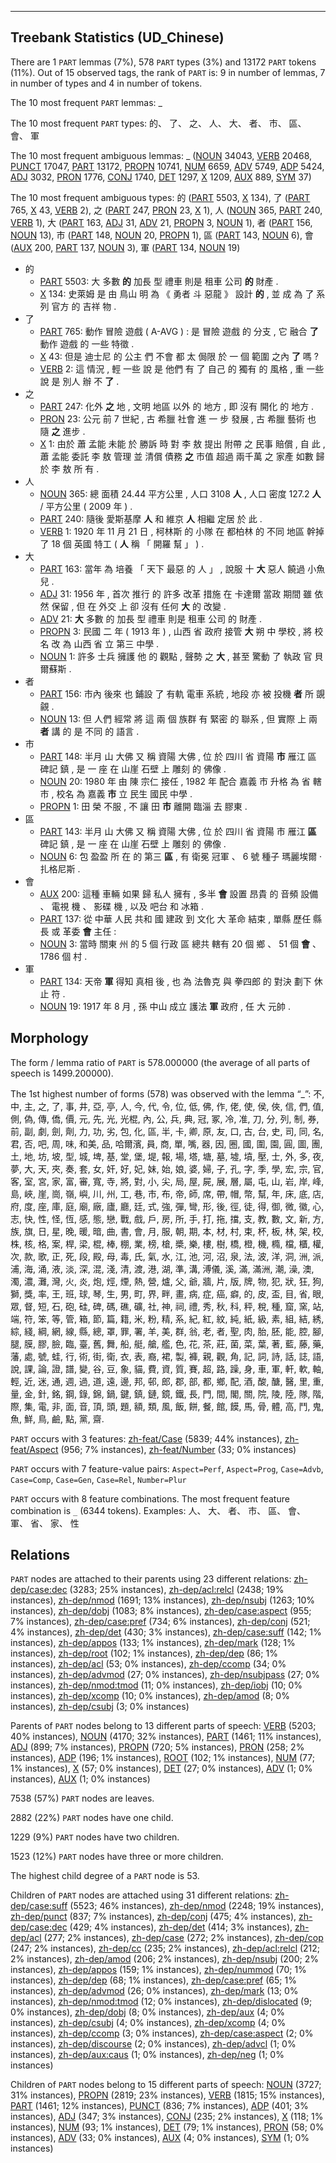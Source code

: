 

--------------------------------------------------------------------------------

## Treebank Statistics (UD_Chinese)

There are 1 `PART` lemmas (7%), 578 `PART` types (3%) and 13172 `PART` tokens (11%).
Out of 15 observed tags, the rank of `PART` is: 9 in number of lemmas, 7 in number of types and 4 in number of tokens.

The 10 most frequent `PART` lemmas: _

The 10 most frequent `PART` types:  的、 了、 之、 人、 大、 者、 市、 區、 會、 軍

The 10 most frequent ambiguous lemmas: _ ([NOUN]() 34043, [VERB]() 20468, [PUNCT]() 17047, [PART]() 13172, [PROPN]() 10741, [NUM]() 6659, [ADV]() 5749, [ADP]() 5424, [ADJ]() 3032, [PRON]() 1776, [CONJ]() 1740, [DET]() 1297, [X]() 1209, [AUX]() 889, [SYM]() 37)

The 10 most frequent ambiguous types:  的 ([PART]() 5503, [X]() 134), 了 ([PART]() 765, [X]() 43, [VERB]() 2), 之 ([PART]() 247, [PRON]() 23, [X]() 1), 人 ([NOUN]() 365, [PART]() 240, [VERB]() 1), 大 ([PART]() 163, [ADJ]() 31, [ADV]() 21, [PROPN]() 3, [NOUN]() 1), 者 ([PART]() 156, [NOUN]() 13), 市 ([PART]() 148, [NOUN]() 20, [PROPN]() 1), 區 ([PART]() 143, [NOUN]() 6), 會 ([AUX]() 200, [PART]() 137, [NOUN]() 3), 軍 ([PART]() 134, [NOUN]() 19)


* 的
  * [PART]() 5503: 大 多數 <b>的</b> 加長 型 禮車 則是 租車 公司 <b>的</b> 財產 .
  * [X]() 134: 史萊姆 是 由 鳥山 明 為 《 勇者 斗 惡龍 》 設計 <b>的</b> , 並 成 為 了 系列 官方 的 吉祥 物 .
* 了
  * [PART]() 765: 動作 冒險 遊戲 ( A-AVG ) : 是 冒險 遊戲 的 分支 , 它 融合 <b>了</b> 動作 遊戲 的 一些 特徵 .
  * [X]() 43: 但是 迪士尼 的 公主 們 不會 都 太 侷限 於 一 個 範圍 之內 <b>了</b> 嗎 ?
  * [VERB]() 2: 這 情況 , 輕 一些 說 是 他們 有 了 自己 的 獨有 的 風格 , 重 一些 說 是 別人 辦 不 <b>了</b> .
* 之
  * [PART]() 247: 化外 <b>之</b> 地 , 文明 地區 以外 的 地方 , 即 沒有 開化 的 地方 .
  * [PRON]() 23: 公元 前 7 世紀 , 古 希臘 社會 進 一 步 發展 , 古 希臘 藝術 也 隨 <b>之</b> 進步 .
  * [X]() 1: 由於 蕭 孟能 未能 於 勝訴 時 對 李 敖 提出 附帶 之 民事 賠償 , 自 此 , 蕭 孟能 委託 李 敖 管理 並 清償 債務 <b>之</b> 市值 超過 兩千萬 之 家產 如數 歸 於 李 敖 所 有 .
* 人
  * [NOUN]() 365: 總 面積 24.44 平方公里 , 人口 3108 <b>人</b> , 人口 密度 127.2 <b>人</b> / 平方公里 ( 2009 年 ) .
  * [PART]() 240: 隨後 愛斯基摩 <b>人</b> 和 維京 <b>人</b> 相繼 定居 於 此 .
  * [VERB]() 1: 1920 年 11 月 21 日 , 柯林斯 的 小隊 在 都柏林 的 不同 地區 幹掉 了 18 個 英國 特工 ( <b>人</b> 稱 「 開羅 幫 」 ) .
* 大
  * [PART]() 163: 當年 為 培養 「 天下 最惡 的 人 」 , 說服 十 <b>大</b> 惡人 饒過 小魚兒 .
  * [ADJ]() 31: 1956 年 , 首次 推行 的 許多 改革 措施 在 卡達爾 當政 期間 雖 依然 保留 , 但 在 外交 上 卻 沒有 任何 <b>大</b> 的 改變 .
  * [ADV]() 21: <b>大</b> 多數 的 加長 型 禮車 則是 租車 公司 的 財產 .
  * [PROPN]() 3: 民國 二 年 ( 1913 年 ) , 山西 省 政府 接管 <b>大</b> 朔 中 學校 , 將 校名 改 為 山西 省 立 第三 中學 .
  * [NOUN]() 1: 許多 士兵 擁護 他 的 觀點 , 聲勢 之 <b>大</b> , 甚至 驚動 了 執政 官 貝爾蘇斯 .
* 者
  * [PART]() 156: 市內 後來 也 鋪設 了 有軌 電車 系統 , 地段 亦 被 投機 <b>者</b> 所 覬覦 .
  * [NOUN]() 13: 但 人們 經常 將 這 兩 個 族群 有 緊密 的 聯系 , 但 實際 上 兩 <b>者</b> 講 的 是 不同 的 語言 .
* 市
  * [PART]() 148: 半月 山 大佛 又 稱 資陽 大佛 , 位 於 四川 省 資陽 <b>市</b> 雁江 區 碑記 鎮 , 是 一 座 在 山崖 石壁 上 雕刻 的 佛像 .
  * [NOUN]() 20: 1980 年 由 陳 宗仁 接任 , 1982 年 配合 嘉義 市 升格 為 省 轄 市 , 校名 為 嘉義 <b>市</b> 立 民生 國民 中學 .
  * [PROPN]() 1: 田 榮 不服 , 不 讓 田 <b>市</b> 離開 臨淄 去 膠東 .
* 區
  * [PART]() 143: 半月 山 大佛 又 稱 資陽 大佛 , 位 於 四川 省 資陽 市 雁江 <b>區</b> 碑記 鎮 , 是 一 座 在 山崖 石壁 上 雕刻 的 佛像 .
  * [NOUN]() 6: 包 盈盈 所 在 的 第三 <b>區</b> , 有 衛冕 冠軍 、 6 號 種子 瑪麗埃爾 · 扎格尼斯 .
* 會
  * [AUX]() 200: 這種 車輛 如果 歸 私人 擁有 , 多半 <b>會</b> 設置 昂貴 的 音頻 設備 、 電視 機 、 影碟 機 , 以及 吧台 和 冰箱 .
  * [PART]() 137: 從 中華 人民 共和 國 建政 到 文化 大 革命 結束 , 單縣 歷任 縣長 或 革委 <b>會</b> 主任 :
  * [NOUN]() 3: 當時 關東 州 的 5 個 行政 區 總共 轄有 20 個 鄉 、 51 個 <b>會</b> 、 1786 個 村 .
* 軍
  * [PART]() 134: 天帝 <b>軍</b> 得知 真相 後 , 也 為 法魯克 與 拳四郎 的 對決 劃下 休止 符 .
  * [NOUN]() 19: 1917 年 8 月 , 孫 中山 成立 護法 <b>軍</b> 政府 , 任 大 元帥 .

## Morphology

The form / lemma ratio of `PART` is 578.000000 (the average of all parts of speech is 1499.200000).

The 1st highest number of forms (578) was observed with the lemma “_”: 不, 中, 主, 之, 了, 事, 井, 亞, 亭, 人, 今, 代, 令, 位, 低, 佛, 作, 佬, 使, 侯, 俠, 信, 們, 值, 側, 偽, 傳, 僑, 價, 元, 先, 光, 光棍, 內, 公, 兵, 典, 冠, 冢, 冷, 准, 刀, 分, 列, 制, 券, 前, 副, 劇, 劍, 劑, 力, 功, 劣, 包, 化, 區, 半, 卡, 卿, 原, 友, 口, 古, 台, 史, 司, 同, 名, 君, 否, 吧, 周, 味, 和美, 品, 哈爾濱, 員, 商, 單, 嘴, 器, 因, 圈, 國, 圍, 園, 圓, 圖, 團, 土, 地, 坊, 坡, 型, 城, 埤, 基, 堂, 堡, 堤, 報, 場, 塔, 塘, 墓, 墟, 墳, 壓, 士, 外, 多, 夜, 夢, 大, 天, 夾, 奏, 套, 女, 奸, 好, 妃, 妹, 始, 娘, 婆, 婦, 子, 孔, 字, 季, 學, 宏, 宗, 官, 客, 室, 宮, 家, 富, 審, 寬, 寺, 將, 對, 小, 尖, 局, 屋, 屍, 展, 層, 屬, 屯, 山, 岩, 岸, 峰, 島, 峽, 崖, 崗, 嶺, 嶼, 川, 州, 工, 巷, 市, 布, 帝, 師, 席, 帶, 帽, 幣, 幫, 年, 床, 底, 店, 府, 度, 座, 庫, 庭, 廟, 廠, 廬, 廳, 廷, 式, 強, 彈, 彎, 形, 後, 徑, 徒, 得, 御, 微, 徽, 心, 志, 快, 性, 怪, 恆, 感, 態, 戀, 戰, 戲, 戶, 房, 所, 手, 打, 拖, 擋, 支, 教, 數, 文, 新, 方, 族, 旗, 日, 星, 晚, 暖, 暗, 曲, 書, 會, 月, 服, 朝, 期, 本, 材, 村, 束, 杯, 板, 林, 架, 校, 株, 核, 格, 案, 桿, 梁, 棍, 棒, 棚, 業, 榜, 槍, 槳, 樂, 樓, 樹, 橋, 橙, 機, 橢, 檔, 櫃, 權, 次, 款, 歌, 正, 死, 段, 殿, 母, 毒, 氏, 氣, 水, 江, 池, 河, 沼, 泉, 法, 波, 洋, 洞, 洲, 派, 浦, 海, 涌, 液, 淡, 深, 混, 淺, 清, 渡, 港, 湖, 準, 溝, 溥儀, 溪, 滿, 滿洲, 潮, 澡, 澳, 濁, 濃, 灘, 灣, 火, 炎, 炮, 烴, 煙, 熱, 營, 爐, 父, 爺, 牆, 片, 版, 牌, 物, 犯, 狀, 狂, 狗, 獅, 獎, 率, 王, 班, 球, 琴, 生, 男, 町, 界, 畔, 畫, 病, 症, 癌, 癖, 的, 皮, 盃, 目, 省, 眼, 眾, 督, 短, 石, 砲, 硅, 碑, 碼, 礁, 礦, 社, 神, 祠, 禮, 秀, 秋, 科, 秤, 稅, 種, 窟, 窯, 站, 端, 符, 笨, 等, 管, 箱, 節, 篇, 籍, 米, 粉, 精, 系, 紀, 紅, 紋, 純, 紙, 級, 素, 組, 結, 綉, 綜, 綫, 綱, 網, 線, 縣, 總, 罩, 罪, 署, 羊, 美, 群, 翁, 老, 者, 聖, 肉, 胎, 胚, 能, 腔, 腳, 腿, 膜, 膠, 臉, 臨, 臺, 舊, 舞, 船, 艇, 艙, 艦, 色, 花, 茶, 莊, 菌, 菜, 葉, 著, 藍, 藤, 藥, 藩, 處, 號, 蛙, 行, 術, 街, 衛, 衣, 表, 裔, 裙, 製, 褲, 親, 觀, 角, 記, 詞, 詩, 話, 誌, 語, 說, 課, 論, 證, 譜, 變, 谷, 豆, 象, 貓, 費, 資, 質, 賽, 超, 路, 躁, 身, 車, 軍, 軒, 軟, 軸, 輕, 近, 迷, 通, 週, 過, 道, 遠, 邊, 邦, 邨, 郎, 郡, 部, 都, 鄉, 配, 酒, 酸, 醣, 醫, 里, 重, 量, 金, 針, 銘, 鋼, 錄, 錦, 鍋, 鍵, 鎮, 鏈, 鏡, 鐵, 長, 門, 間, 閣, 關, 院, 陵, 陸, 隊, 階, 際, 集, 電, 非, 面, 音, 頂, 頭, 題, 額, 類, 風, 飯, 餅, 餐, 館, 饃, 馬, 骨, 體, 高, 鬥, 鬼, 魚, 鮮, 鳥, 鹼, 點, 黨, 齋.

`PART` occurs with 3 features: [zh-feat/Case]() (5839; 44% instances), [zh-feat/Aspect]() (956; 7% instances), [zh-feat/Number]() (33; 0% instances)

`PART` occurs with 7 feature-value pairs: `Aspect=Perf`, `Aspect=Prog`, `Case=Advb`, `Case=Comp`, `Case=Gen`, `Case=Rel`, `Number=Plur`

`PART` occurs with 8 feature combinations.
The most frequent feature combination is `_` (6344 tokens).
Examples: 人、 大、 者、 市、 區、 會、 軍、 省、 家、 性


## Relations

`PART` nodes are attached to their parents using 23 different relations: [zh-dep/case:dec]() (3283; 25% instances), [zh-dep/acl:relcl]() (2438; 19% instances), [zh-dep/nmod]() (1691; 13% instances), [zh-dep/nsubj]() (1263; 10% instances), [zh-dep/dobj]() (1083; 8% instances), [zh-dep/case:aspect]() (955; 7% instances), [zh-dep/case:pref]() (734; 6% instances), [zh-dep/conj]() (521; 4% instances), [zh-dep/det]() (430; 3% instances), [zh-dep/case:suff]() (142; 1% instances), [zh-dep/appos]() (133; 1% instances), [zh-dep/mark]() (128; 1% instances), [zh-dep/root]() (102; 1% instances), [zh-dep/dep]() (86; 1% instances), [zh-dep/acl]() (53; 0% instances), [zh-dep/ccomp]() (34; 0% instances), [zh-dep/advmod]() (27; 0% instances), [zh-dep/nsubjpass]() (27; 0% instances), [zh-dep/nmod:tmod]() (11; 0% instances), [zh-dep/iobj]() (10; 0% instances), [zh-dep/xcomp]() (10; 0% instances), [zh-dep/amod]() (8; 0% instances), [zh-dep/csubj]() (3; 0% instances)

Parents of `PART` nodes belong to 13 different parts of speech: [VERB]() (5203; 40% instances), [NOUN]() (4170; 32% instances), [PART]() (1461; 11% instances), [ADJ]() (899; 7% instances), [PROPN]() (720; 5% instances), [PRON]() (258; 2% instances), [ADP]() (196; 1% instances), [ROOT]() (102; 1% instances), [NUM]() (77; 1% instances), [X]() (57; 0% instances), [DET]() (27; 0% instances), [ADV]() (1; 0% instances), [AUX]() (1; 0% instances)

7538 (57%) `PART` nodes are leaves.

2882 (22%) `PART` nodes have one child.

1229 (9%) `PART` nodes have two children.

1523 (12%) `PART` nodes have three or more children.

The highest child degree of a `PART` node is 53.

Children of `PART` nodes are attached using 31 different relations: [zh-dep/case:suff]() (5523; 46% instances), [zh-dep/nmod]() (2248; 19% instances), [zh-dep/punct]() (837; 7% instances), [zh-dep/conj]() (475; 4% instances), [zh-dep/case:dec]() (429; 4% instances), [zh-dep/det]() (414; 3% instances), [zh-dep/acl]() (277; 2% instances), [zh-dep/case]() (272; 2% instances), [zh-dep/cop]() (247; 2% instances), [zh-dep/cc]() (235; 2% instances), [zh-dep/acl:relcl]() (212; 2% instances), [zh-dep/amod]() (206; 2% instances), [zh-dep/nsubj]() (200; 2% instances), [zh-dep/appos]() (159; 1% instances), [zh-dep/nummod]() (70; 1% instances), [zh-dep/dep]() (68; 1% instances), [zh-dep/case:pref]() (65; 1% instances), [zh-dep/advmod]() (26; 0% instances), [zh-dep/mark]() (13; 0% instances), [zh-dep/nmod:tmod]() (12; 0% instances), [zh-dep/dislocated]() (9; 0% instances), [zh-dep/dobj]() (8; 0% instances), [zh-dep/aux]() (4; 0% instances), [zh-dep/csubj]() (4; 0% instances), [zh-dep/xcomp]() (4; 0% instances), [zh-dep/ccomp]() (3; 0% instances), [zh-dep/case:aspect]() (2; 0% instances), [zh-dep/discourse]() (2; 0% instances), [zh-dep/advcl]() (1; 0% instances), [zh-dep/aux:caus]() (1; 0% instances), [zh-dep/neg]() (1; 0% instances)

Children of `PART` nodes belong to 15 different parts of speech: [NOUN]() (3727; 31% instances), [PROPN]() (2819; 23% instances), [VERB]() (1815; 15% instances), [PART]() (1461; 12% instances), [PUNCT]() (836; 7% instances), [ADP]() (401; 3% instances), [ADJ]() (347; 3% instances), [CONJ]() (235; 2% instances), [X]() (118; 1% instances), [NUM]() (93; 1% instances), [DET]() (79; 1% instances), [PRON]() (58; 0% instances), [ADV]() (33; 0% instances), [AUX]() (4; 0% instances), [SYM]() (1; 0% instances)

